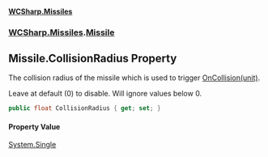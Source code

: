 #### [WCSharp.Missiles](index.md 'index')
### [WCSharp.Missiles](WCSharp.Missiles.md 'WCSharp.Missiles').[Missile](WCSharp.Missiles.Missile.md 'WCSharp.Missiles.Missile')

## Missile.CollisionRadius Property

The collision radius of the missile which is used to trigger [OnCollision(unit)](WCSharp.Missiles.Missile.OnCollision(War3Api.Common.unit).md 'WCSharp.Missiles.Missile.OnCollision(War3Api.Common.unit)').  
  
Leave at default (0) to disable. Will ignore values below 0.

```csharp
public float CollisionRadius { get; set; }
```

#### Property Value
[System.Single](https://docs.microsoft.com/en-us/dotnet/api/System.Single 'System.Single')